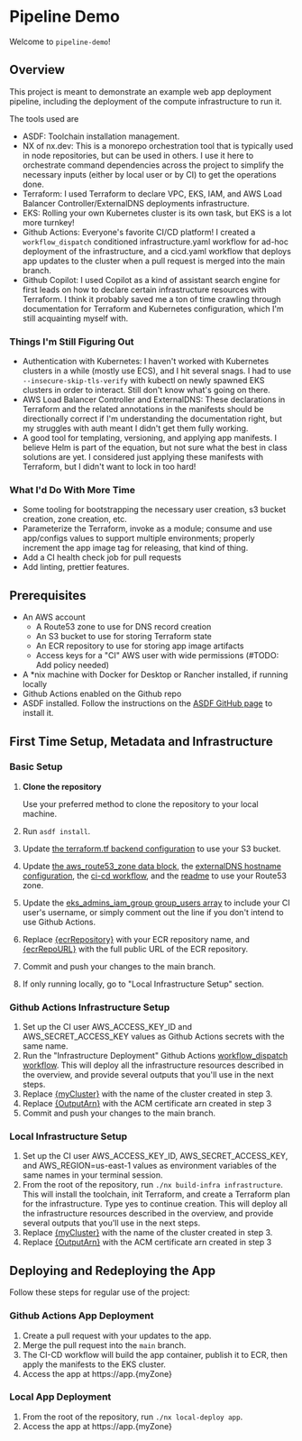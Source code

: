 # Pipeline Demo

Welcome to `pipeline-demo`!

## Overview

This project is meant to demonstrate an example web app deployment pipeline, including the deployment of the compute infrastructure to run it. 

The tools used are

- ASDF: Toolchain installation management. 
- NX of nx.dev: This is a monorepo orchestration tool that is typically used in node repositories, but can be used in others. I use it here to orchestrate command dependencies across the project to simplify the necessary inputs (either by local user or by CI) to get the operations done. 
- Terraform: I used Terraform to declare VPC, EKS, IAM, and AWS Load Balancer Controller/ExternalDNS deployments infrastructure.
- EKS: Rolling your own Kubernetes cluster is its own task, but EKS is a lot more turnkey!
- Github Actions: Everyone's favorite CI/CD platform! I created a `workflow_dispatch` conditioned infrastructure.yaml workflow for ad-hoc deployment of the infrastructure, and a cicd.yaml workflow that deploys app updates to the cluster when a pull request is merged into the main branch. 
- Github Copilot: I used Copilot as a kind of assistant search engine for first leads on how to declare certain infrastructure resources with Terraform. I think it probably saved me a ton of time crawling through documentation for Terraform and Kubernetes configuration, which I'm still acquainting myself with. 

### Things I'm Still Figuring Out

- Authentication with Kubernetes: I haven't worked with Kubernetes clusters in a while (mostly use ECS), and I hit several snags. I had to use `--insecure-skip-tls-verify` with kubectl on newly spawned EKS clusters in order to interact. Still don't know what's going on there. 
- AWS Load Balancer Controller and ExternalDNS: These declarations in Terraform and the related annotations in the manifests should be directionally correct if I'm understanding the documentation right, but my struggles with auth meant I didn't get them fully working. 
- A good tool for templating, versioning, and applying app manifests. I believe Helm is part of the equation, but not sure what the best in class solutions are yet. I considered just applying these manifests with Terraform, but I didn't want to lock in too hard! 

### What I'd Do With More Time

- Some tooling for bootstrapping the necessary user creation, s3 bucket creation, zone creation, etc. 
- Parameterize the Terraform, invoke as a module; consume and use app/configs values to support multiple environments; properly increment the app image tag for releasing, that kind of thing.
- Add a CI health check job for pull requests
- Add linting, prettier features. 


## Prerequisites

- An AWS account
   - A Route53 zone to use for DNS record creation
   - An S3 bucket to use for storing Terraform state
   - An ECR repository to use for storing app image artifacts
   - Access keys for a "CI" AWS user with wide permissions (#TODO: Add policy needed)
- A *nix machine with Docker for Desktop or Rancher installed, if running locally
- Github Actions enabled on the Github repo 
- ASDF installed. Follow the instructions on the [ASDF GitHub page](https://github.com/asdf-vm/asdf) to install it.


## First Time Setup, Metadata and Infrastructure

### Basic Setup

1. **Clone the repository**

   Use your preferred method to clone the repository to your local machine.
2. Run `asdf install`.
2. Update [the terraform.tf backend configuration](./packages/infrastructure/terraform.tf#L6) to use your S3 bucket.
3. Update [the aws_route53_zone data block](./packages/infrastructure/ingress.tf#L101), the [externalDNS hostname configuration](./packages/manifests/ingress.yaml#L7), the [ci-cd workflow](./.github/workflows/ci-cd.yml#L42), and the [readme](./README.md#github-actions-app-deployment) to use your Route53 zone.
4. Update the [eks_admins_iam_group group_users array](./packages/infrastructure/main.tf#L206) to include your CI user's username, or simply comment out the line if you don't intend to use Github Actions. 
5. Replace [{ecrRepository}](./packages/app/project.json#L10) with your ECR repository name, and [{ecrRepoURL}](./packages/manifests/deployment.yaml#L17) with the full public URL of the ECR repository. 
6. Commit and push your changes to the main branch.
7. If only running locally, go to "Local Infrastructure Setup" section.


### Github Actions Infrastructure Setup

1. Set up the CI user AWS_ACCESS_KEY_ID and AWS_SECRET_ACCESS_KEY values as Github Actions secrets with the same name.
2. Run the "Infrastructure Deployment" Github Actions [workflow_dispatch workflow](https://docs.github.com/en/actions/using-workflows/manually-running-a-workflow). This will deploy all the infrastructure resources described in the overview, and provide several outputs that you'll use in the next steps. 
3. Replace [{myCluster}](./packages/manifests/project.json#L206) with the name of the cluster created in step 3. 
4. Replace [{OutputArn}](./packages/manifests/ingress.yaml#L6) with the ACM certificate arn created in step 3
5. Commit and push your changes to the main branch.

### Local Infrastructure Setup

1. Set up the CI user AWS_ACCESS_KEY_ID, AWS_SECRET_ACCESS_KEY, and AWS_REGION=us-east-1 values as environment variables of the same names in your terminal session. 
2. From the root of the repository, run `./nx build-infra infrastructure`. This will install the toolchain, init Terraform, and create a Terraform plan for the infrastructure. Type yes to continue creation. This will deploy all the infrastructure resources described in the overview, and provide several outputs that you'll use in the next steps. 
3. Replace [{myCluster}](./packages/manifests/project.json#L206) with the name of the cluster created in step 3. 
4. Replace [{OutputArn}](./packages/manifests/ingress.yaml#L6) with the ACM certificate arn created in step 3


## Deploying and Redeploying the App

Follow these steps for regular use of the project:

### Github Actions App Deployment

1. Create a pull request with your updates to the app.
2. Merge the pull request into the `main` branch.
3. The CI-CD workflow will build the app container, publish it to ECR, then apply the manifests to the EKS cluster.
4. Access the app at https://app.{myZone}

### Local App Deployment

1. From the root of the repository, run `./nx local-deploy app`. 
2. Access the app at https://app.{myZone}

